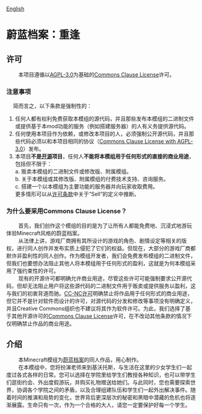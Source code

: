 [English](README.md)
# 蔚蓝档案：重逢

## 许可
&emsp;&emsp;  本项目遵循以[AGPL-3.0](https://www.gnu.org/licenses/agpl-3.0.html)为基础的[Commons Clause License](https://commonsclause.com/)许可。<br>

### 注意事项
&emsp;  简而言之，以下条款是强制性的：<br>
  1. 任何人都有权利免费获取本模组的源代码，并且那些发布本模组的二进制文件或提供基于本mod功能的服务（例如搭建服务器）的人有义务提供源代码。<br>
  2. 任何使用本项目作为依赖，或修改本项目的人，必须强制公开源代码，并且那些代码必须以和本项目相同的协议（[Commons Clause License with AGPL-3.0](LICENSE.txt)）发布。<br>
  3. 本项目**不是[开源](https://opensource.org/osd)项目**，任何人**不能将本模组用于任何形式的直接的商业用途**，包括但不限于：<br>
    a. 贩卖本模组的二进制文件或修改版、附属模组。<br>
    b. 关于本模组或其修改版、附属模组的付费技术支持、咨询服务。<br>
    c. 搭建一个以本模组为主要功能的服务器并向玩家收取费用。<br>
    更多情形可以从[许可条款](LICENSE.txt)中关于“Sell”的定义中推断。<br>

### 为什么要采用Commons Clause License？
&emsp;&emsp;  首先，我们创作这个模组的目的是为了让所有人都能免费地、沉浸式地游玩体验Minecraft风格的蔚蓝档案。<br>
&emsp;&emsp;  从法律上讲，游戏厂商拥有其所设计的游戏的角色、剧情设定等相关的版权，进行同人创作并发布实质上侵犯了它们的权益。但现在，大部分的游戏厂商都默许非盈利性的同人创作。作为模组开发者，我们会免费发布模组的二进制文件，但我们也要想办法阻止其他人将本模组用于任何形式的盈利，这就是为何本模组采用了强约束性的许可。<br>
&emsp;&emsp;  现有的开源许可都明确允许商业用途，尽管这些许可可能强制要求公开源代码，但却无法阻止用户将这些源代码的二进制文件用于贩卖或提供服务以盈利，这与我们的初衷背道而驰。[CC-NC许可](https://opensource.creativecommons.org/)明确禁止将作品用于任何形式的商业用途，但它并不是针对软件而设计的许可，对源代码的分发和修改等事项没有明确定义，并且Creative Commons组织也不建议将其作为软件许可。为此，我们选择了基于其他开源许可的[Commons Clause License](https://commonsclause.com/)许可，在不改动其他条款的情况下仅明确禁止作品的商业用途。

## 介绍
&emsp;&emsp;  本Minecraft模组为[蔚蓝档案](https://bluearchive.nexon.com)的同人作品，用心制作。<br>
&emsp;&emsp;  在本模组中，您将扮演老师来到基沃托斯，与生活在这里的少女学生们一起度过各式各样的日常。您可以选择在学院里给学生们教授各种知识，也可以带学生们逛街约会、外出度假游玩，并购买礼物赠送给她们。与此同时，您也需要探索世界，协调各个学院之间的矛盾，以及合理组建队伍和学生们一起外出解决事件。随着时间的推演和局势的变化，世界背后更深层次的秘密和黑暗中潜藏的危机也将逐渐展露。生命只有一次，作为一个合格的大人，请您一定要保护好每一个学生。<br>